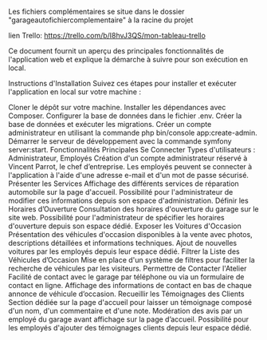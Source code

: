 Les fichiers complémentaires se situe dans le dossier "garageautofichiercomplementaire" à la racine du projet 

lien Trello: https://trello.com/b/I8hvJ3QS/mon-tableau-trello

Ce document fournit un aperçu des principales fonctionnalités de l'application web et explique la démarche à suivre pour son exécution en local.

Instructions d'Installation
Suivez ces étapes pour installer et exécuter l'application en local sur votre machine :

Cloner le dépôt sur votre machine.
Installer les dépendances avec Composer.
Configurer la base de données dans le fichier .env.
Créer la base de données et exécuter les migrations.
Créer un compte administrateur en utilisant la commande php bin/console app:create-admin.
Démarrer le serveur de développement avec la commande symfony server:start.
Fonctionnalités Principales
Se Connecter
Types d'utilisateurs : Administrateur, Employés
Création d'un compte administrateur réservé à Vincent Parrot, le chef d’entreprise.
Les employés peuvent se connecter à l'application à l'aide d'une adresse e-mail et d'un mot de passe sécurisé.
Présenter les Services
Affichage des différents services de réparation automobile sur la page d'accueil.
Possibilité pour l'administrateur de modifier ces informations depuis son espace d'administration.
Définir les Horaires d’Ouverture
Consultation des horaires d'ouverture du garage sur le site web.
Possibilité pour l'administrateur de spécifier les horaires d'ouverture depuis son espace dédié.
Exposer les Voitures d'Occasion
Présentation des véhicules d'occasion disponibles à la vente avec photos, descriptions détaillées et informations techniques.
Ajout de nouvelles voitures par les employés depuis leur espace dédié.
Filtrer la Liste des Véhicules d’Occasion
Mise en place d'un système de filtres pour faciliter la recherche de véhicules par les visiteurs.
Permettre de Contacter l'Atelier
Facilité de contact avec le garage par téléphone ou via un formulaire de contact en ligne.
Affichage des informations de contact en bas de chaque annonce de véhicule d’occasion.
Recueillir les Témoignages des Clients
Section dédiée sur la page d'accueil pour laisser un témoignage composé d'un nom, d'un commentaire et d'une note.
Modération des avis par un employé du garage avant affichage sur la page d’accueil.
Possibilité pour les employés d'ajouter des témoignages clients depuis leur espace dédié.
